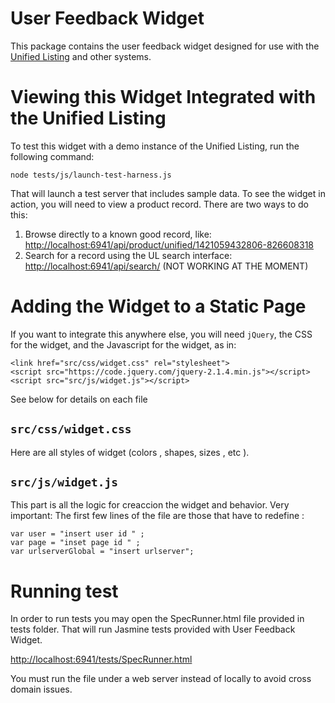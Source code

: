 # User Feedback Widget

This package contains the user feedback widget designed for use with the [Unified Listing](ul.gpii.net) and other
systems.

# Viewing this Widget Integrated with the Unified Listing

To test this widget with a demo instance of the Unified Listing, run the following command:

```
node tests/js/launch-test-harness.js
```

That will launch a test server that includes sample data.  To see the widget in action, you will need to view a product
record.  There are two ways to do this:

1. Browse directly to a known good record, like: [http://localhost:6941/api/product/unified/1421059432806-826608318](http://localhost:6941/api/product/unified/1421059432806-826608318)
2. Search for a record using the UL search interface: [http://localhost:6941/api/search/](http://localhost:6941/api/search/) (NOT WORKING AT THE MOMENT)


# Adding the Widget to a Static Page

If you want to integrate this anywhere else, you will need `jQuery`, the CSS for the widget, and the Javascript for the
widget, as in:

```
<link href="src/css/widget.css" rel="stylesheet">
<script src="https://code.jquery.com/jquery-2.1.4.min.js"></script>
<script src="src/js/widget.js"></script>
```
See below for details on each file

## `src/css/widget.css`

Here are all styles of widget (colors , shapes, sizes , etc ).


## `src/js/widget.js`

This part is all the logic for creaccion the widget and behavior.
Very important: The first few lines of the file are those that have to redefine :

```
var user = "insert user id " ;
var page = "inset page id " ;
var urlserverGlobal = "insert urlserver";
```

# Running test

In order to run tests you may open the SpecRunner.html file provided in tests folder. That will run Jasmine tests provided with User Feedback Widget.

[http://localhost:6941/tests/SpecRunner.html](http://localhost:6941/tests/SpecRunner.html)

You must run the file under a web server instead of locally to avoid cross domain issues. 